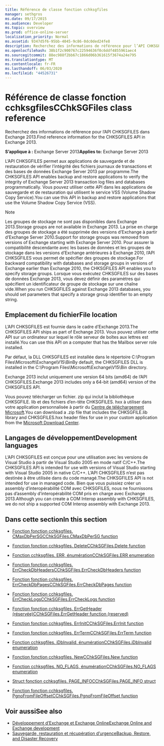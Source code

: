 ```yaml
---
title: Référence de classe fonction cchksgfiles
manager: sethgros
ms.date: 09/17/2015
ms.audience: Developer
ms.topic: overview
ms.prod: office-online-server
localization_priority: Normal
ms.assetid: 9347d5f6-95bb-4045-9c86-0dc0ded24fe8
description: Recherchez des informations de référence pour l’API CHKSGFILES dans Exchange 2013.
ms.openlocfilehash: 38b1f2c900767c22594636f0c6ddf4855961aec4
ms.sourcegitcommit: 88ec988f2bb67c1866d06b361615f3674a24e795
ms.translationtype: MT
ms.contentlocale: fr-FR
ms.lasthandoff: 06/03/2020
ms.locfileid: "44526731"
---
```

# <a name="cchksgfiles-class-reference"></a><span data-ttu-id="ca441-103">Référence de classe fonction cchksgfiles</span><span class="sxs-lookup"><span data-stu-id="ca441-103">CChkSGFiles class reference</span></span>

<span data-ttu-id="ca441-104">Recherchez des informations de référence pour l’API CHKSGFILES dans Exchange 2013.</span><span class="sxs-lookup"><span data-stu-id="ca441-104">Find reference information for the CHKSGFILES API in Exchange 2013.</span></span>
  
<span data-ttu-id="ca441-105">**S’applique à :** Exchange Server 2013</span><span class="sxs-lookup"><span data-stu-id="ca441-105">**Applies to:** Exchange Server 2013</span></span> 
  
<span data-ttu-id="ca441-106">L’API CHKSGFILES permet aux applications de sauvegarde et de restauration de vérifier l’intégrité des fichiers journaux de transactions et des bases de données Exchange Server 2013 par programme.</span><span class="sxs-lookup"><span data-stu-id="ca441-106">The CHKSGFILES API enables backup and restore applications to verify the integrity of Exchange Server 2013 transaction log files and databases programmatically.</span></span> <span data-ttu-id="ca441-107">Vous pouvez utiliser cette API dans les applications de sauvegarde et de restauration qui utilisent le service VSS (Volume Shadow Copy Service).</span><span class="sxs-lookup"><span data-stu-id="ca441-107">You can use this API in backup and restore applications that use the Volume Shadow Copy Service (VSS).</span></span>
  
> [!NOTE]
> <span data-ttu-id="ca441-108">Les groupes de stockage ne sont pas disponibles dans Exchange 2013.</span><span class="sxs-lookup"><span data-stu-id="ca441-108">Storage groups are not available in Exchange 2013.</span></span> <span data-ttu-id="ca441-109">La prise en charge des groupes de stockage a été supprimée des versions d’Exchange à partir d’Exchange Server 2010.</span><span class="sxs-lookup"><span data-stu-id="ca441-109">Support for storage groups was removed from versions of Exchange starting with Exchange Server 2010.</span></span> <span data-ttu-id="ca441-110">Pour assurer la compatibilité descendante avec les bases de données et les groupes de stockage dans les versions d’Exchange antérieures à Exchange 2010, l’API CHKSGFILES vous permet de spécifier des groupes de stockage.</span><span class="sxs-lookup"><span data-stu-id="ca441-110">For backward compatibility with databases and storage groups in versions of Exchange earlier than Exchange 2010, the CHKSGFILES API enables you to specify storage groups.</span></span> <span data-ttu-id="ca441-111">Lorsque vous exécutez CHKSGFILES sur des bases de données Exchange 2013, vous devez définir des paramètres qui spécifient un identificateur de groupe de stockage sur une chaîne vide.</span><span class="sxs-lookup"><span data-stu-id="ca441-111">When you run CHKSGFILES against Exchange 2013 databases, you should set parameters that specify a storage group identifier to an empty string.</span></span> 
  
## <a name="file-location"></a><span data-ttu-id="ca441-112">Emplacement du fichier</span><span class="sxs-lookup"><span data-stu-id="ca441-112">File location</span></span>
<span data-ttu-id="ca441-113"><a name="bk_fileslocation"> </a></span><span class="sxs-lookup"><span data-stu-id="ca441-113"><a name="bk_fileslocation"> </a></span></span>

<span data-ttu-id="ca441-114">L’API CHKSGFILES est fournie dans le cadre d’Exchange 2013.</span><span class="sxs-lookup"><span data-stu-id="ca441-114">The CHKSGFILES API ships as part of Exchange 2013.</span></span> <span data-ttu-id="ca441-115">Vous pouvez utiliser cette API sur un ordinateur sur lequel le rôle serveur de boîtes aux lettres est installé.</span><span class="sxs-lookup"><span data-stu-id="ca441-115">You can use this API on a computer that has the Mailbox server role installed.</span></span> 
  
<span data-ttu-id="ca441-116">Par défaut, la DLL CHKSGFILES est installée dans le répertoire C:\Program Files\Microsoft\Exchange\V15\Bin</span><span class="sxs-lookup"><span data-stu-id="ca441-116">By default, the CHKSGFILES DLL is installed in the C:\Program Files\Microsoft\Exchange\V15\Bin directory.</span></span>
  
<span data-ttu-id="ca441-117">Exchange 2013 inclut uniquement une version 64 bits (amd64) de l’API CHKSGFILES.</span><span class="sxs-lookup"><span data-stu-id="ca441-117">Exchange 2013 includes only a 64-bit (amd64) version of the CHKSGFILES API.</span></span> 
  
<span data-ttu-id="ca441-118">Vous pouvez télécharger un fichier. zip qui inclut la bibliothèque CHKSGFILE. lib et des fichiers d’en-tête CHKSGFILES. hxx à utiliser dans votre application personnalisée à partir du [Centre de téléchargement Microsoft](https://www.microsoft.com/download/details.aspx?id=36802).</span><span class="sxs-lookup"><span data-stu-id="ca441-118">You can download a .zip file that includes the CHKSGFILE.lib library and CHKSGFILES.hxx header files for use in your custom application from the [Microsoft Download Center](https://www.microsoft.com/download/details.aspx?id=36802).</span></span>
  
## <a name="development-languages"></a><span data-ttu-id="ca441-119">Langages de développement</span><span class="sxs-lookup"><span data-stu-id="ca441-119">Development languages</span></span>
<span data-ttu-id="ca441-120"><a name="bk_developmentlanguages"> </a></span><span class="sxs-lookup"><span data-stu-id="ca441-120"><a name="bk_developmentlanguages"> </a></span></span>

<span data-ttu-id="ca441-121">L’API CHKSGFILES est conçue pour une utilisation avec les versions de Visual Studio à partir de Visual Studio 2005 en mode natif C/C++.</span><span class="sxs-lookup"><span data-stu-id="ca441-121">The CHKSGFILES API is intended for use with versions of Visual Studio starting with Visual Studio 2005 in native C/C++.</span></span> <span data-ttu-id="ca441-122">L’API CHKSGFILES n’est pas destinée à être utilisée dans du code managé.</span><span class="sxs-lookup"><span data-stu-id="ca441-122">The CHKSGFILES API is not intended for use in managed code.</span></span> <span data-ttu-id="ca441-123">Bien que vous puissiez créer un assembly d’interopérabilité COM avec CHKSGFILES, nous ne fournissons pas d’assembly d’interopérabilité COM pris en charge avec Exchange 2013.</span><span class="sxs-lookup"><span data-stu-id="ca441-123">Although you can create a COM Interop assembly with CHKSGFILES, we do not ship a supported COM Interop assembly with Exchange 2013.</span></span>
  
## <a name="in-this-section"></a><span data-ttu-id="ca441-124">Dans cette section</span><span class="sxs-lookup"><span data-stu-id="ca441-124">In this section</span></span>
<span data-ttu-id="ca441-125"><a name="bk_inthissection"> </a></span><span class="sxs-lookup"><span data-stu-id="ca441-125"><a name="bk_inthissection"> </a></span></span>

- [<span data-ttu-id="ca441-126">Fonction fonction cchksgfiles. CMaxDbPerSG</span><span class="sxs-lookup"><span data-stu-id="ca441-126">CChkSGFiles.CMaxDbPerSG function</span></span>](cchksgfiles-cmaxdbpersg-function.md)
    
- [<span data-ttu-id="ca441-127">Fonction fonction cchksgfiles. Delete</span><span class="sxs-lookup"><span data-stu-id="ca441-127">CChkSGFiles.Delete function</span></span>](cchksgfiles-delete-function.md)
    
- [<span data-ttu-id="ca441-128">Fonction cchksgfiles. ERR, énumération</span><span class="sxs-lookup"><span data-stu-id="ca441-128">CChkSGFiles.ERR enumeration</span></span>](cchksgfiles-err-enumeration.md)
    
- [<span data-ttu-id="ca441-129">Fonction fonction cchksgfiles. ErrCheckDbHeaders</span><span class="sxs-lookup"><span data-stu-id="ca441-129">CChkSGFiles.ErrCheckDbHeaders function</span></span>](cchksgfiles-errcheckdbheaders-function.md)
    
- [<span data-ttu-id="ca441-130">Fonction fonction cchksgfiles. ErrCheckDbPages</span><span class="sxs-lookup"><span data-stu-id="ca441-130">CChkSGFiles.ErrCheckDbPages function</span></span>](cchksgfiles-errcheckdbpages-function.md)
    
- [<span data-ttu-id="ca441-131">Fonction fonction cchksgfiles. ErrCheckLogs</span><span class="sxs-lookup"><span data-stu-id="ca441-131">CChkSGFiles.ErrCheckLogs function</span></span>](cchksgfiles-errchecklogs-function.md)
    
- [<span data-ttu-id="ca441-132">Fonction fonction cchksgfiles. ErrGetHeader (réservée)</span><span class="sxs-lookup"><span data-stu-id="ca441-132">CChkSGFiles.ErrGetHeader function (reserved)</span></span>](cchksgfiles-errgetheader-function-reserved.md)
    
- [<span data-ttu-id="ca441-133">Fonction fonction cchksgfiles. ErrInit</span><span class="sxs-lookup"><span data-stu-id="ca441-133">CChkSGFiles.ErrInit function</span></span>](cchksgfiles-errinit-function.md)
    
- [<span data-ttu-id="ca441-134">Fonction fonction cchksgfiles. ErrTerm</span><span class="sxs-lookup"><span data-stu-id="ca441-134">CChkSGFiles.ErrTerm function</span></span>](cchksgfiles-errterm-function.md)
    
- [<span data-ttu-id="ca441-135">Fonction cchksgfiles. iDbInvalid, énumération</span><span class="sxs-lookup"><span data-stu-id="ca441-135">CChkSGFiles.iDbInvalid enumeration</span></span>](cchksgfiles-idbinvalid-enumeration.md)
    
- [<span data-ttu-id="ca441-136">Fonction fonction cchksgfiles. New</span><span class="sxs-lookup"><span data-stu-id="ca441-136">CChkSGFiles.New function</span></span>](cchksgfiles-new-function.md)
    
- [<span data-ttu-id="ca441-137">Fonction cchksgfiles. NO_FLAGS, énumération</span><span class="sxs-lookup"><span data-stu-id="ca441-137">CChkSGFiles.NO_FLAGS enumeration</span></span>](cchksgfiles-no_flags-enumeration.md)
    
- [<span data-ttu-id="ca441-138">Struct fonction cchksgfiles. PAGE_INFO</span><span class="sxs-lookup"><span data-stu-id="ca441-138">CChkSGFiles.PAGE_INFO struct</span></span>](cchksgfiles-page_info-struct.md)
    
- [<span data-ttu-id="ca441-139">Fonction fonction cchksgfiles. PgnoFromFileOffset</span><span class="sxs-lookup"><span data-stu-id="ca441-139">CChkSGFiles.PgnoFromFileOffset function</span></span>](cchksgfiles-pgnofromfileoffset-function.md)
    
## <a name="see-also"></a><span data-ttu-id="ca441-140">Voir aussi</span><span class="sxs-lookup"><span data-stu-id="ca441-140">See also</span></span>

- [<span data-ttu-id="ca441-141">Développement d’Exchange et Exchange Online</span><span class="sxs-lookup"><span data-stu-id="ca441-141">Exchange Online and Exchange development</span></span>](../exchange-server-development.md)
- [<span data-ttu-id="ca441-142">Sauvegarde, restauration et récupération d’urgence</span><span class="sxs-lookup"><span data-stu-id="ca441-142">Backup, Restore, and Disaster Recovery</span></span>](https://technet.microsoft.com/library/dd876874)
    

